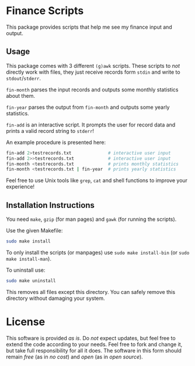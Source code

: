 Finance Scripts
===============

This package provides scripts that help me see my finance input and output.

Usage
-----

This package comes with 3 different `(g)awk` scripts. These scripts to _not_
directly work with files, they just receive records form `stdin` and write to
`stdout`/`stderr`.

`fin-month` parses the input records and outputs some monthly statistics about
them.

`fin-year` parses the output from `fin-month` and outputs some yearly
statistics.

`fin-add` is an interactive script. It prompts the user for record data and
prints a valid record string to `stderr`!

An example procedure is presented here:

```bash
fin-add 2>testrecords.txt              # interactive user input
fin-add 2>>testrecords.txt             # interactive user input
fin-month <testrecords.txt             # prints monthly statistics
fin-month <testrecords.txt | fin-year  # prints yearly statistics
```

Feel free to use Unix tools like `grep`, `cat` and shell functions to improve
your experience!

Installation Instructions
-------------------------

You need `make`, `gzip` (for man pages) and `gawk` (for running the scripts).

Use the given Makefile:

```bash
sudo make install
```

To only install the scripts (or manpages) use `sudo make install-bin` (or
`sudo make install-man`).

To uninstall use:

```bash
sudo make uninstall
```

This removes all files except this directory. You can safely remove this
directory without damaging your system.

License
=======

This software is provided _as is_. Do _not_ expect updates, but feel free to
extend the code according to your needs. Feel free to fork and change it, but
take full responsibility for all it does. The software in this form should
remain _free_ (as in _no cost_) and _open_ (as in _open source_).
